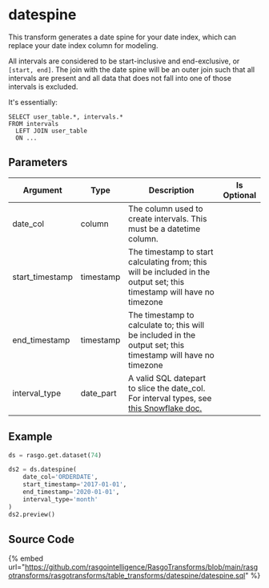 

# datespine

This transform generates a date spine for your date index, which can replace your date index column for modeling.

All intervals are considered to be start-inclusive and end-exclusive, or `[start, end]`. 
The join with the date spine will be an outer join such that all intervals are present 
and all data that does not fall into one of those intervals is excluded. 

It's essentially:
```
SELECT user_table.*, intervals.*
FROM intervals
  LEFT JOIN user_table
  ON ...
```


## Parameters

|    Argument     |   Type    |                                                                                    Description                                                                                     | Is Optional |
| --------------- | --------- | ---------------------------------------------------------------------------------------------------------------------------------------------------------------------------------- | ----------- |
| date_col        | column    | The column used to create intervals. This must be a datetime column.                                                                                                               |             |
| start_timestamp | timestamp | The timestamp to start calculating from;  this will be included in the output set; this timestamp will have no timezone                                                            |             |
| end_timestamp   | timestamp | The timestamp to calculate to;  this will be included in the output set; this timestamp will have no timezone                                                                      |             |
| interval_type   | date_part | A valid SQL datepart to slice the date_col. For interval types, see [this Snowflake doc.](https://docs.snowflake.com/en/sql-reference/data-types-datetime.html#interval-constants) |             |


## Example









```python
ds = rasgo.get.dataset(74)

ds2 = ds.datespine(
    date_col='ORDERDATE',
    start_timestamp='2017-01-01',
    end_timestamp='2020-01-01',
    interval_type='month'
)
ds2.preview()

```



## Source Code

{% embed url="https://github.com/rasgointelligence/RasgoTransforms/blob/main/rasgotransforms/rasgotransforms/table_transforms/datespine/datespine.sql" %}

